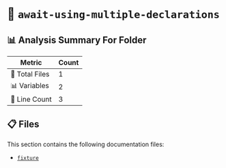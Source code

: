 # 📁 `await-using-multiple-declarations`

## 📊 Analysis Summary For Folder

| Metric | Count |
|--------|-------|
| 📁 Total Files | 1 |
| 📊 Variables | 2 |
| 🔢 Line Count | 3 |


## 📋 Files

This section contains the following documentation files:

- [`fixture`](./fixture.md)